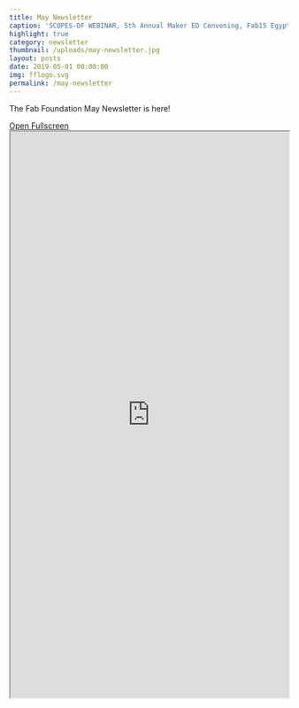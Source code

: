 ```yaml
---
title: May Newsletter
caption: 'SCOPES-DF WEBINAR, 5th Annual Maker ED Convening, Fab15 Egypt, Fabricademy and more'
highlight: true
category: newsletter
thumbnail: /uploads/may-newsletter.jpg
layout: posts
date: 2019-05-01 00:00:00
img: fflogo.svg
permalink: /may-newsletter
---
```


The Fab Foundation May Newsletter is here!<br>

<a href="https://mailchi.mp/fabfoundation.org/the-fab-foundation-may-newsletter-is-here" target="_blank">
Open Fullscreen</a>

<iframe src="https://mailchi.mp/fabfoundation.org/the-fab-foundation-may-newsletter-is-here" 
style="max-width: 1024px; width: 100%; margin: 0 auto; height: 1024px">
</iframe>
